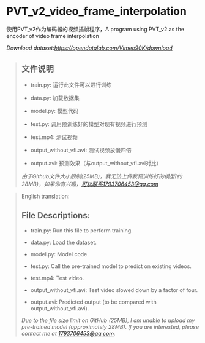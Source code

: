 # PVT_v2_video_frame_interpolation
使用PVT_v2作为编码器的视频插帧程序，A program using PVT_v2 as the encoder of video frame interpolation



*Download dataset:https://opendatalab.com/Vimeo90K/download*

> ## 文件说明
> 
> - train.py: 运行此文件可以进行训练
> 
> - data.py: 加载数据集
> 
> - model.py: 模型代码
> 
> - test.py: 调用预训练好的模型对现有视频进行预测
> 
> - test.mp4: 测试视频
> 
> - output_without_vfi.avi: 测试视频放慢四倍
> 
> - output.avi: 预测效果（与output_without_vfi.avi对比）
> 
> *由于Github文件大小限制(25MB)，我无法上传我预训练好的模型(约28MB)，如果你有兴趣，可以联系1793706453@qq.com*

> English translation:
> 
> ## File Descriptions:
>
> - train.py: Run this file to perform training.
> 
> - data.py: Load the dataset.
> 
> - model.py: Model code.
> 
> - test.py: Call the pre-trained model to predict on existing videos.
> 
> - test.mp4: Test video.
> 
> - output_without_vfi.avi: Test video slowed down by a factor of four.
> 
> - output.avi: Predicted output (to be compared with output_without_vfi.avi).
> 
> *Due to the file size limit on GitHub (25MB), I am unable to upload my pre-trained model (approximately 28MB). If you are interested, please contact me at 1793706453@qq.com.*
